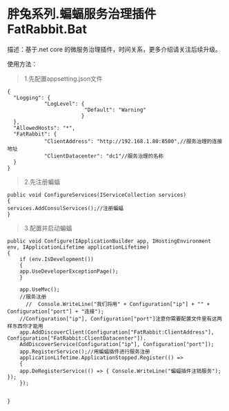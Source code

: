 # 胖兔系列.蝙蝠服务治理插件 FatRabbit.Bat #

描述：基于.net core 的微服务治理插件，时间关系，更多介绍请关注后续升级。

使用方法：

> 1.先配置appsetting.json文件

    
    {
      "Logging": {
    			"LogLevel": {
     						 "Default": "Warning"
    						}
      },
      "AllowedHosts": "*",
      "FatRabbit": {
    			"ClientAddress": "http://192.168.1.80:8500",//服务治理的连接地址
    			"ClientDatacenter": "dc1"//服务治理的名称
      }
    }


> 2.先注册蝙蝠

    public void ConfigureServices(IServiceCollection services)
    {
    services.AddConsulServices();//注册蝙蝠
    }

> 3.配置并启动蝙蝠
    
    public void Configure(IApplicationBuilder app, IHostingEnvironment env, IApplicationLifetime applicationLifetime)
    {
	    if (env.IsDevelopment())
	    {
	    app.UseDeveloperExceptionPage();
	    }
    
	    app.UseMvc();
	    //服务注册
	      //  Console.WriteLine("我们将用" + Configuration["ip"] + "" + Configuration["port"] + "连接");
	    //Configuration["ip"], Configuration["port"]注意你需要配置文件里有这两样东西你才能用
	    app.AddDiscoverClient(Configuration["FatRabbit:ClientAddress"], Configuration["FatRabbit:ClientDatacenter"]).
	    AddDiscoverService(Configuration["ip"], Configuration["port"]);
	    app.RegisterService();//用蝙蝠插件进行服务注册
	    applicationLifetime.ApplicationStopped.Register(() =>
	    {
	    app.DeRegisterService(() => { Console.WriteLine("蝙蝠插件注销服务"); });
	    });
    
    
    }